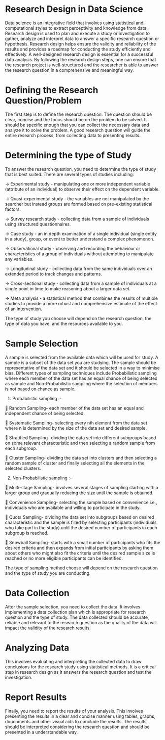 # Research Design in Data Science
Data science is an integrative field that involves using statistical and computational styles to extract perceptivity and knowledge from data.
Research design is used to plan and execute a study or investigation to gather, analyze and interpret data to answer a specific research question or hypothesis. Research design helps ensure the validity and reliability of the results and provides a roadmap for conducting the study efficiently and effectively.
A well-designed research design is essential for a successful data analysis. By following the research design steps, one can ensure that the research project is well-structured and the researcher is able to answer the research question in a comprehensive and meaningful way.

# Defining the Research Question/Problem 
The first step is to define the research question. The question should be clear, concise and the focus should be on the problem to be solved. It should be specific enough that you can collect the necessary data and analyze it to solve the problem. A good research question will guide the entire research process, from collecting data to presenting results.

# Determining the type of Study 
To answer the research question, you need to determine the type of study that is best suited. There are several types of studies including:

-> Experimental study - manipulating one or more independent variable (attribute of an individual) to observe their effect on the dependent variable.

-> Quasi-experimental study - the variables are not manipulated by the searcher but instead groups are formed based on pre-existing statistical factors.

-> Survey research study - collecting data from a sample of individuals using structured questionnaires.

-> Case study - an in depth examination of a single individual (single entity in a study), group, or event to better understand a complex phenomenon.

-> Observational study - observing and recording the behaviour or characteristics of a group of individuals without attempting to manipulate any variables.

-> Longitudinal study - collecting data from the same individuals over an extended period to track changes and patterns.

-> Cross-sectional study - collecting data from a sample of individuals at a single point in time to make reasoning about a larger data set.

-> Meta analysis - a statistical method that combines the results of multiple studies to provide a more robust and comprehensive estimate of the effect of an intervention.

The type of study you choose will depend on the research question, the type of data you have, and the resources available to you.
# Sample Selection
A sample is selected from the available data which will be used for study. A sample is a subset of the data set you are studying. The sample should be representative of the data set and it should be selected in a way to minimise bias. Different types of sampling techniques include Probabilistic sampling where each member of the data set has an equal chance of being selected as sample and Non-Probabilistic sampling where the selection of members is not based on chance as sample.


1) Probabilistic sampling :-

 Random Sampling- each member of the data set has an equal and independent chance of being selected.

 Systematic Sampling- selecting every nth element from the data set where n is determined by the size of the data set and desired sample.

	Stratified Sampling- dividing the data set into different subgroups based on some relevant characteristic and then selecting a random sample from each subgroup.

	Cluster Sampling- dividing the data set into clusters and then selecting a random sample of cluster and finally selecting all the elements in the selected clusters.

2) Non-Probabilistic sampling :-

	Multi-stage Sampling- involves several stages of sampling starting with a larger group and gradually reducing the size until the sample is obtained.

	Convenience Sampling- selecting the sample based on convenience i.e., individuals who are available and willing to participate in the study.

	Quota Sampling- dividing the data set into subgroups based on desired characteristic and the sample is filled by selecting participants (individuals who take part in the study) until the desired number of participants in each subgroup is reached. 

	Snowball Sampling- starts with a small number of participants who fits the desired criteria and then expands from initial participants by asking them about others who might also fit the criteria until the desired sample size is reached or no more eligible participants can be identified.

The type of sampling method choose will depend on the research question and the type of study you are conducting.
# Data Collection
After the sample selection, you need to collect the data. It involves implementing a data collection plan which is appropriate for research question and the type of study. The data collected should be accurate, reliable and relevant to the research question as the quality of the data will impact the validity of the research results.
# Analyzing Data 
This involves evaluating and interpreting the collected data to draw conclusions for the research study using statistical methods. It is a critical step in research design as it answers the research question and test the investigation. 
# Report Results
Finally, you need to report the results of your analysis. This involves presenting the results in a clear and concise manner using tables, graphs, doucuments and other visual aids to conclude the results. The results should be interpreted considering the research question and should be presented in a understandable way.
